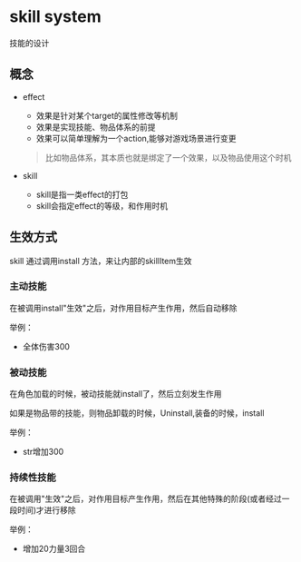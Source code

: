 # skill system

技能的设计

## 概念

- effect
    - 效果是针对某个target的属性修改等机制
    - 效果是实现技能、物品体系的前提
    - 效果可以简单理解为一个action,能够对游戏场景进行变更

    > 比如物品体系，其本质也就是绑定了一个效果，以及物品使用这个时机

- skill
    - skill是指一类effect的打包
    - skill会指定effect的等级，和作用时机

## 生效方式
skill 通过调用install 方法，来让内部的skillItem生效

### 主动技能
在被调用install"生效"之后，对作用目标产生作用，然后自动移除

举例：
- 全体伤害300

### 被动技能
在角色加载的时候，被动技能就install了，然后立刻发生作用

如果是物品带的技能，则物品卸载的时候，Uninstall,装备的时候，install

举例：
- str增加300

### 持续性技能
在被调用"生效"之后，对作用目标产生作用，然后在其他特殊的阶段(或者经过一段时间)才进行移除

举例：
- 增加20力量3回合
